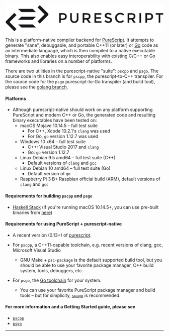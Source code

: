 [![PureScript](https://raw.githubusercontent.com/purescript/purescript/master/logo.png)](http://purescript.org)

This is a platform-native compiler backend for [PureScript](https://github.com/purescript/purescript). It attempts to generate "sane", debuggable, and portable C++11 (or later) or [Go](https://golang.org/) code as an intermediate language, which is then compiled to a native executable binary. This also enables easy interoperability with existing C/C++ or Go frameworks and libraries on a number of platforms.

There are two utilities in the purescript-native "suite": `pscpp` and `psgo`. The source code in this branch is for `pscpp`, the purescript-to-C++ transpiler. For the source code for the `psgo` purescript-to-Go transpiler (and build tool), please see the [golang branch](https://github.com/andyarvanitis/purescript-native/tree/golang).

#### Platforms
* Although purescript-native should work on any platform supporting PureScript and modern C++ or Go, the generated code and resulting binary executables have been tested on:
  * macOS Mojave 10.14.5 – full test suite
      * For C++, Xcode 10.2.1's `clang` was used
      * For Go, `go` version 1.12.7 was used
  * Windows 10 x64 – full test suite
      * C++: Visual Studio 2017 and `clang`
      * Go: `go` version 1.12.7
  * Linux Debian 9.5 amd64 – full test suite (C++)
      * Default versions of `clang` and `gcc`
  * Linux Debian 10 amd64 – full test suite (Go)
      * Default version of `go`
  * Raspberry Pi 3 B+ Raspbian official build (ARM), default versions of `clang` and `gcc`


#### Requirements for building `pscpp` and `psgo`

* [Haskell Stack](https://docs.haskellstack.org/en/stable/README/) (if you're running macOS 10.14.5+, you can use pre-built binaries from [here](https://github.com/andyarvanitis/purescript-native/releases/))

#### Requirements for using PureScript + purescript-native

* A recent version (0.13+) of [purescript](https://github.com/purescript/purescript/releases).

* For `pscpp`, a C++11-capable toolchain, e.g. recent versions of clang, gcc, Microsoft Visual Studio
    * GNU Make + `psc-package` is the default supported build tool, but you should be able to use your favorite package manager, C++ build system, tools, debuggers, etc.
* For `psgo`, the [Go toolchain](https://golang.org) for your system.
    * You can use your favorite PureScript package manager and build tools – but for simplicity, [`spago`](https://github.com/spacchetti/spago) is recommended.


#### For more information and a Getting Started guide, please see
* [`pscpp`](README-cpp.md)
* [`psgo`](https://github.com/andyarvanitis/purescript-native/blob/golang/README-go.md)


---
